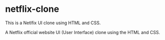 # netflix-clone
This is a Netlfix UI clone using HTML and CSS.

A Netflix official website UI (User Interface) clone using the HTML and CSS.
